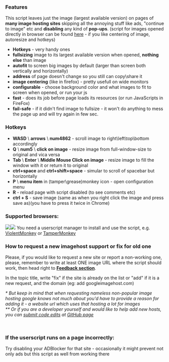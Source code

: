 <h3>Features</h3>
<p>This script leaves just the image (largest available version) on pages of <strong>many image hosting sites</strong> skipping all the annoying stuff like ads, "continue to image" etc and <strong>disabling</strong> any kind of <strong>pop-ups</strong>. (script for images opened directly in browser can be found <a href=https://github.com/Owyn/Center_Image>here</a> - if you like centering of image, autoresize and hotkeys)</p>

<ul><li><strong>Hotkeys</strong> - very handy ones</li>
<li><strong>fullsizing</strong> image to its largest available version when opened, <strong>nothing else</strong> than image</li>
<li><strong>autofit</strong> to screen big images by default (larger than screen both vertically and horizontally)</li>
<li><strong>address</strong> of page doesn't change so you still can copy\share it</li>
<li><strong>image centering</strong> (like in firefox) - pretty usefull on wide monitors</li>
<li><strong>configurable</strong> - choose background color and what images to fit to screen when opened, or run your js</a></li>
<li><strong>fast</strong> - does its job before page loads its resources (or run JavaScripts in FireFox)</li>
<li><strong>fail-safe</strong> - if it didn't find image to fullsize - it won't do anything to mess the page up and will try again in few sec.</li></ul>

<h3>Hotkeys</h3>
<ul>
<li><strong>WASD</strong> \ <strong>arrows</strong> \ <strong>num4862</strong> - scroll image to right\left\top\bottom accordingly</li>
<li><strong>Q</strong> \ <strong>num5</strong> \ <strong>click on image</strong> - resize image from full-window-size to original and vica versa</li>
<li><strong>Tab</strong> \ <strong>Enter</strong> \ <strong>Middle Mouse Click on image</strong> - resize image to fill the window with it or return it to original</li>
<li><strong>ctrl+space</strong> and <strong>ctrl+shift+space</strong> - simular to scroll of spacebar but horizontally</li>
<li><strong>P</strong> \ <strong>menu item</strong> in (tamper\grease)monkey icon - open configuration menu</li>
<li><strong>R</strong> - reload page with script disabled (to see comments etc)</li>
<li><strong>ctrl + S</strong> - save image (same as when you right click the image and press save as)(you have to press it twice in Chrome)</li>
</ul>

<h3>Supported browsers:</h3>
<img src=https://upload.wikimedia.org/wikipedia/commons/thumb/a/a5/Google_Chrome_icon_%28September_2014%29.svg/180px-Google_Chrome_icon_%28September_2014%29.svg.png><img src=https://upload.wikimedia.org/wikipedia/commons/thumb/e/e7/Mozilla_Firefox_3.5_logo_256.png/180px-Mozilla_Firefox_3.5_logo_256.png>
You need a userscript manager to install and use the script, e.g. <a href="https://violentmonkey.github.io/">ViolentMonkey</a> or <a href="https://www.tampermonkey.net/">TamperMonkey</a>

<h3>How to request a new imagehost support or fix for old one</h3>
<p>Please, if you would like to request a new site or report a non-working one, please, remember to write at least ONE image URL where the script should work, then head right to <strong><a href="https://github.com/Owyn/HandyImage/issues">Feedback section</a></strong>.</p>

<p>In the topic title, write "fix" if the site is already on the list or "add" if it is a new request, and the domain (eg: add googleimagehost.com)</p>

<em>* But keep in mind that when requesting nameless non-popular image hosting google knows not much about you'd have to provide a reason for adding it - a website url which uses that hosting a lot for images</em>
<br><em>** Or if you are a developer yourself and would like to help add new hosts, you can <a href="https://github.com/Owyn/HandyImage/blob/master/Tutorial:%20adding%20new%20imagehosts%20support.md">submit code edits</a> at <a href="https://github.com/Owyn/HandyImage">GitHub page</a></em>

<br>
<h3>If the userscript runs on a page incorrectly:</h3>
<p>Try disabling your ADBlocker for that site - occasionally it might prevent not only ads but this script as well from working there
</p>
